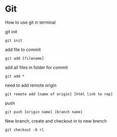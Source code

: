 # Git
How to use git in terminal

git init
```shell
git init
```

add file to commit
```shell
git add [filename] 
```


add all files in folder for commit
```shell
git add *
```


need to add remote origin
```shell
git remote add [name of origin] [html link to rep]
```
push
```shell
git push [origin name] [branch name]
```

New branch, create and checkout in to new brench
```shell
git checkout -b rl
```




